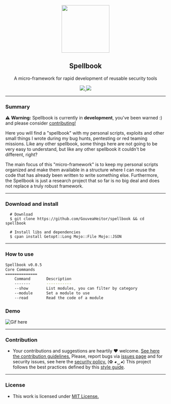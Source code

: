<p align="center">
  <img src="https://heitorgouvea.me/images/projects/spellbook/logo.png" width="150px" height="150px">
  <h2 align="center">Spellbook</h2>
  <p align="center">A micro-framework for rapid development of reusable security tools</p>
  <p align="center">
    <a href="https://github.com/GouveaHeitor/spellbook/blob/master/LICENSE.md">
      <img src="https://img.shields.io/badge/license-MIT-blue.svg">
    </a>
    <a href="https://github.com/GouveaHeitor/spellbook/releases">
      <img src="https://img.shields.io/badge/version-0.0.3-blue.svg">
    </a>
  </p>
</p>

---

### Summary

⚠️ __Warning:__ Spellbook is currently in __development__, you've been warned :) and please consider [contributing!](./github/CONTRIBUTING.md)

Here you will find a "spellbook" with my personal scripts, exploits and other small things I wrote during my bug hunts, pentesting or red teaming missions. Like any other spellbook, some things here are not going to be very easy to understand, but like any other spellbook it couldn't be different, right?

The main focus of this "micro-framework" is to keep my personal scripts organized and make them available in a structure where I can reuse the code that has already been written to write something else. Furthermore, the Spellbook is just a research project that so far is no big deal and does not replace a truly robust framework.

---

### Download and install

```
  # Download
  $ git clone https://github.com/GouveaHeitor/spellbook && cd spellbook

  # Install libs and dependencies
  $ cpan install Getopt::Long Mojo::File Mojo::JSON
```

---

### How to use

```bash
Spellbook v0.0.5
Core Commands
==============
	Command       Description
	-------       -----------
	--show        List modules, you can filter by category
	--module      Set a module to use
	--read        Read the code of a module
```

### Demo

![Gif here]()

---

### Contribution

- Your contributions and suggestions are heartily ♥ welcome. [See here the contribution guidelines.](/.github/CONTRIBUTING.md) Please, report bugs via [issues page](https://github.com/GouveaHeitor/spellbook/issues) and for security issues, see here the [security policy.](/SECURITY.md) (✿ ◕‿◕) This project follows the best practices defined by this [style guide](https://heitorgouvea.me/projects/perl-style-guide).

---

### License

- This work is licensed under [MIT License.](/LICENSE.md)